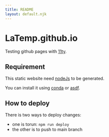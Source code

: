 ```yaml
---
title: README
layout: default.njk
---
```

# LaTemp.github.io

Testing github pages with [11ty](https://www.11ty.dev/).

## Requirement

This static website need [nodeJs](https://nodejs.org/en/) to be generated.

You can install it using [conda](https://anaconda.org/conda-forge/nodejs) or [asdf](https://github.com/asdf-vm/asdf).


## How to deploy

There is two ways to deploy changes:
- one is torun: `npm run deploy`
- the other is to push to main branch
